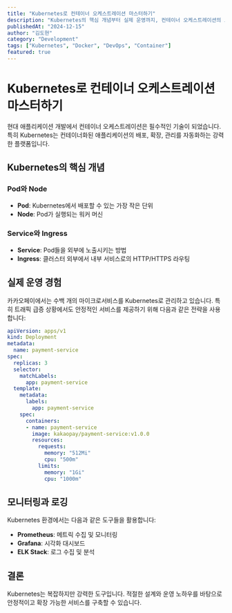 ```yaml
---
title: "Kubernetes로 컨테이너 오케스트레이션 마스터하기"
description: "Kubernetes의 핵심 개념부터 실제 운영까지, 컨테이너 오케스트레이션의 모든 것을 알아봅니다."
publishedAt: "2024-12-15"
author: "김도현"
category: "Development"
tags: ["Kubernetes", "Docker", "DevOps", "Container"]
featured: true
---
```


# Kubernetes로 컨테이너 오케스트레이션 마스터하기

현대 애플리케이션 개발에서 컨테이너 오케스트레이션은 필수적인 기술이 되었습니다. 특히 Kubernetes는 컨테이너화된 애플리케이션의 배포, 확장, 관리를 자동화하는 강력한 플랫폼입니다.

## Kubernetes의 핵심 개념

### Pod와 Node
- **Pod**: Kubernetes에서 배포할 수 있는 가장 작은 단위
- **Node**: Pod가 실행되는 워커 머신

### Service와 Ingress
- **Service**: Pod들을 외부에 노출시키는 방법
- **Ingress**: 클러스터 외부에서 내부 서비스로의 HTTP/HTTPS 라우팅

## 실제 운영 경험

카카오페이에서는 수백 개의 마이크로서비스를 Kubernetes로 관리하고 있습니다. 특히 트래픽 급증 상황에서도 안정적인 서비스를 제공하기 위해 다음과 같은 전략을 사용합니다:

```yaml
apiVersion: apps/v1
kind: Deployment
metadata:
  name: payment-service
spec:
  replicas: 3
  selector:
    matchLabels:
      app: payment-service
  template:
    metadata:
      labels:
        app: payment-service
    spec:
      containers:
      - name: payment-service
        image: kakaopay/payment-service:v1.0.0
        resources:
          requests:
            memory: "512Mi"
            cpu: "500m"
          limits:
            memory: "1Gi"
            cpu: "1000m"
```

## 모니터링과 로깅

Kubernetes 환경에서는 다음과 같은 도구들을 활용합니다:
- **Prometheus**: 메트릭 수집 및 모니터링
- **Grafana**: 시각화 대시보드
- **ELK Stack**: 로그 수집 및 분석

## 결론

Kubernetes는 복잡하지만 강력한 도구입니다. 적절한 설계와 운영 노하우를 바탕으로 안정적이고 확장 가능한 서비스를 구축할 수 있습니다.